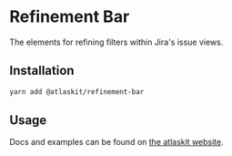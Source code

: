 # Refinement Bar

The elements for refining filters within Jira's issue views.

## Installation

```sh
yarn add @atlaskit/refinement-bar
```

## Usage

Docs and examples can be found on [the atlaskit website](https://atlaskit.atlassian.com/packages/jira/refinement-bar).
